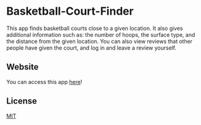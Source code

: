 # Basketball-Court-Finder

This app finds basketball courts close to a given location. It also gives additional information such as: the number of hoops, the surface type, and the distance from the given location. You can also view reviews that other people have given the court, and log in and leave a review yourself.

## Website

You can access this app [here](https://jinhakimgh.github.io/Basketball-Court-Finder)!

## License

[MIT](https://choosealicense.com/licenses/mit/)
